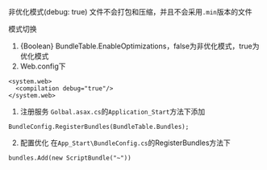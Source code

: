 
非优化模式(debug: true)
  文件不会打包和压缩，并且不会采用`.min`版本的文件

模式切换
1. {Boolean} BundleTable.EnableOptimizations，false为非优化模式，true为优化模式
2. Web.config下
```
<system.web>
  <compilation debug="true"/>
</system.web>
```

1. 注册服务
`Golbal.asax.cs`的`Application_Start`方法下添加
```
BundleConfig.RegisterBundles(BundleTable.Bundles);
```
2. 配置优化
在`App_Start\BundleConfig.cs`的RegisterBundles方法下

```
bundles.Add(new ScriptBundle("~"))
```

